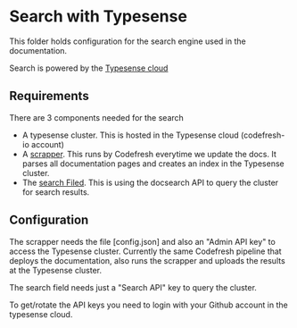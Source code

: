 # Search with Typesense

This folder holds configuration for the search engine used in the documentation.

Search is powered by the [Typesense cloud](https://typesense.org/)


## Requirements

There are 3 components needed for the search

* A typesense cluster. This is hosted in the Typesense cloud (codefresh-io account)
* A [scrapper](https://typesense.org/docs/guide/docsearch.html#step-1-set-up-docsearch-scraper). This runs by Codefresh everytime we update the docs. It parses all documentation pages and creates an index in the Typesense cluster. 
* The [search Filed](https://typesense.org/docs/guide/docsearch.html#step-2-add-a-search-bar-to-your-documentation-site). This is using the docsearch API to query the cluster
for search results.

## Configuration

The scrapper needs the file [config.json] and also an "Admin API key" to access
the Typesense cluster. Currently the same Codefresh pipeline that deploys the documentation, also runs the scrapper and uploads the results at the Typesense cluster.

The search field needs just a "Search API" key to query the cluster.

To get/rotate the API keys you need to login with your Github account in the typesense cloud.